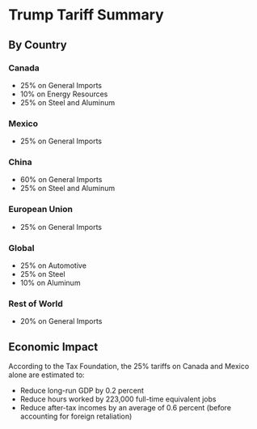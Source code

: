 # Trump Tariff Summary

## By Country

### Canada
- 25% on General Imports
- 10% on Energy Resources
- 25% on Steel and Aluminum

### Mexico
- 25% on General Imports

### China
- 60% on General Imports
- 25% on Steel and Aluminum

### European Union
- 25% on General Imports

### Global
- 25% on Automotive
- 25% on Steel
- 10% on Aluminum

### Rest of World
- 20% on General Imports

## Economic Impact

According to the Tax Foundation, the 25% tariffs on Canada and Mexico alone are estimated to:
- Reduce long-run GDP by 0.2 percent
- Reduce hours worked by 223,000 full-time equivalent jobs
- Reduce after-tax incomes by an average of 0.6 percent (before accounting for foreign retaliation)